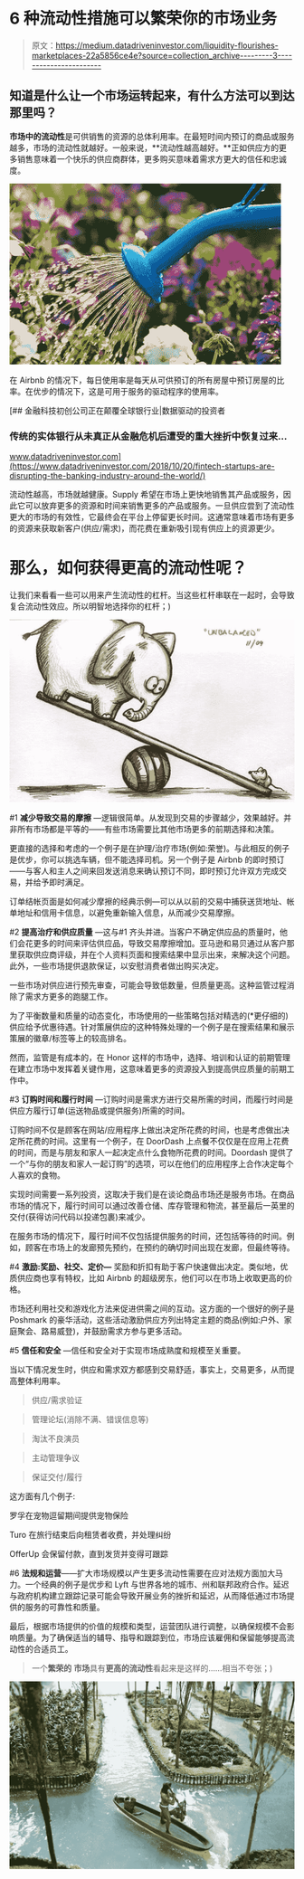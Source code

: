 # 6 种流动性措施可以繁荣你的市场业务

> 原文：<https://medium.datadriveninvestor.com/liquidity-flourishes-marketplaces-22a5856ce4e?source=collection_archive---------3----------------------->

## 知道是什么让一个市场运转起来，有什么方法可以到达那里吗？

**市场中的流动性**是可供销售的资源的总体利用率。在最短时间内预订的商品或服务越多，市场的流动性就越好。一般来说，**流动性越高越好。**正如供应方的更多销售意味着一个快乐的供应商群体，更多购买意味着需求方更大的信任和忠诚度。

![](img/eabfbce0b0336b1a99b3415bb8ee9484.png)

在 Airbnb 的情况下，每日使用率是每天从可供预订的所有房屋中预订房屋的比率。在优步的情况下，这是可用于服务的驱动程序的使用率。

[](https://www.datadriveninvestor.com/2018/10/20/fintech-startups-are-disrupting-the-banking-industry-around-the-world/) [## 金融科技初创公司正在颠覆全球银行业|数据驱动的投资者

### 传统的实体银行从未真正从金融危机后遭受的重大挫折中恢复过来…

www.datadriveninvestor.com](https://www.datadriveninvestor.com/2018/10/20/fintech-startups-are-disrupting-the-banking-industry-around-the-world/) 

流动性越高，市场就越健康。Supply 希望在市场上更快地销售其产品或服务，因此它可以放弃更多的资源和时间来销售更多的产品或服务。一旦供应尝到了流动性更大的市场的有效性，它最终会在平台上停留更长时间。这通常意味着市场有更多的资源来获取新客户(供应/需求)，而花费在重新吸引现有供应上的资源更少。

# 那么，如何获得更高的流动性呢？

让我们来看看一些可以用来产生流动性的杠杆。当这些杠杆串联在一起时，会导致复合流动性效应。所以明智地选择你的杠杆；)

![](img/870995a948f43d23f55a3b01ef75ff04.png)

#1 **减少导致交易的摩擦** —逻辑很简单。从发现到交易的步骤越少，效果越好。并非所有市场都是平等的——有些市场需要比其他市场更多的前期选择和决策。

更直接的选择和考虑的一个例子是在护理/治疗市场(例如:荣誉)。与此相反的例子是优步，你可以挑选车辆，但不能选择司机。另一个例子是 Airbnb 的即时预订——与客人和主人之间来回发送消息来确认预订不同，即时预订允许双方完成交易，并给予即时满足。

订单结帐页面是如何减少摩擦的经典示例—可以从以前的交易中捕获送货地址、帐单地址和信用卡信息，以避免重新输入信息，从而减少交易摩擦。

#2 **提高治疗和供应质量** —这与#1 齐头并进。当客户不确定供应品的质量时，他们会花更多的时间来评估供应品，导致交易摩擦增加。亚马逊和易贝通过从客户那里获取供应商评级，并在个人资料页面和搜索结果中显示出来，来解决这个问题。此外，一些市场提供退款保证，以安慰消费者做出购买决定。

一些市场对供应进行预先审查，可能会导致低数量，但质量更高。这种监管过程消除了需求方更多的跑腿工作。

为了平衡数量和质量的动态变化，市场使用的一些策略包括对精选的(*更仔细的)供应给予优惠待遇。针对策展供应的这种特殊处理的一个例子是在搜索结果和展示策展的徽章/标签等上的较高排名。

然而，监管是有成本的，在 Honor 这样的市场中，选择、培训和认证的前期管理在建立市场中发挥着关键作用，这意味着更多的资源投入到提高供应质量的前期工作中。

#3 **订购时间和履行时间** —订购时间是需求方进行交易所需的时间，而履行时间是供应方履行订单(运送物品或提供服务)所需的时间。

订购时间不仅是顾客在网站/应用程序上做出决定所花费的时间，也是考虑做出决定所花费的时间。这里有一个例子，在 DoorDash 上点餐不仅仅是在应用上花费的时间，而是与朋友和家人一起决定点什么食物所花费的时间。Doordash 提供了一个“与你的朋友和家人一起订购”的选项，可以在他们的应用程序上合作决定每个人喜欢的食物。

实现时间需要一系列投资，这取决于我们是在谈论商品市场还是服务市场。在商品市场的情况下，履行时间可以通过改善仓储、库存管理和物流，甚至最后一英里的交付(获得访问代码以投递包裹)来减少。

在服务市场的情况下，履行时间不仅包括提供服务的时间，还包括等待的时间。例如，顾客在市场上的发廊预先预约，在预约的确切时间出现在发廊，但最终等待。

#4 **激励:奖励、社交、定价—** 奖励和折扣有助于客户快速做出决定。类似地，优质供应商也享有特权，比如 Airbnb 的超级房东，他们可以在市场上收取更高的价格。

市场还利用社交和游戏化方法来促进供需之间的互动。这方面的一个很好的例子是 Poshmark 的豪华活动，这些活动激励供应方列出特定主题的商品(例如:户外、家庭聚会、路易威登)，并鼓励需求方参与更多活动。

#5 **信任和安全** —信任和安全对于实现市场成熟度和规模至关重要。

当以下情况发生时，供应和需求双方都感到交易舒适，事实上，交易更多，从而提高整体利用率。

>供应/需求验证

>管理论坛(消除不满、错误信息等)

>淘汰不良演员

>主动管理争议

>保证交付/履行

这方面有几个例子:

罗孚在宠物逗留期间提供宠物保险

Turo 在旅行结束后向租赁者收费，并处理纠纷

OfferUp 会保留付款，直到发货并变得可跟踪

#6 **法规和运营**——扩大市场规模以产生更多流动性需要在应对法规方面加大马力。一个经典的例子是优步和 Lyft 与世界各地的城市、州和联邦政府合作。延迟与政府机构建立跟踪记录可能会导致开展业务的挫折和延迟，从而降低通过市场提供的服务的可靠性和质量。

最后，根据市场提供的价值的规模和类型，运营团队进行调整，以确保规模不会影响质量。为了确保适当的辅导、指导和跟踪到位，市场应该雇佣和保留能够提高流动性的合适员工。

> 一个**繁荣的** **市场**具有**更高的流动性**看起来是这样的……相当不夸张；)

![](img/9cc00c5eaa6a9e9cda48da1e08934da2.png)